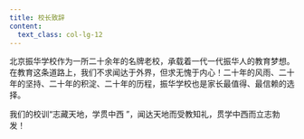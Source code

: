 ```yaml
---
title: 校长致辞
content:
  text_class: col-lg-12
---
```


北京振华学校作为一所二十余年的名牌老校，承载着一代一代振华人的教育梦想。在教育这条道路上，我们不求闻达于外界，但求无愧于内心！二十年的风雨、二十年的坚持、二十年的积淀、二十年的历程，振华学校也是家长最值得、最信赖的选择。

我们的校训“志藏天地，学贯中西 ”，闻达天地而受教知礼，贯学中西而立志勃发！